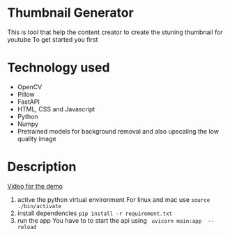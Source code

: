 # Thumbnail Generator

This is tool that help the content creator to create the stuning thumbnail for youtube
To get started you first

# Technology used

- OpenCV
- Pillow
- FastAPI
- HTML, CSS and Javascript
- Python
- Numpy
- Pretrained models for background removal and also upscaling the low quality image

# Description

[Video for the demo](https://www.loom.com/share/edb601db939644fd89a06e48a37d990f)

1.  active the python virtual environment
    For linux and mac use
    `source ./bin/activate`
2.  install dependencies
    `pip install -r requirement.txt`
3.  run the app
    You have to to start the api using
    ` uvicorn main:app  --reload`
